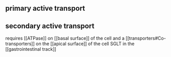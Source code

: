 ## primary active transport
## secondary active transport

requires [[ATPase]] on [[basal surface]] of the cell and a [[transporters#Co-transporters]] on the [[apical surface]] of the cell
SGLT in the [[gastrointestinal track]]